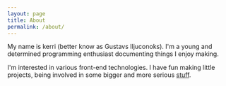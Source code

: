 ```yaml
---
layout: page  
title: About
permalink: /about/
---
```


My name is kerri (better know as Gustavs Iljuconoks). I'm a young and determined programming enthusiast documenting things I enjoy making.

I'm interested in various front-end technologies. I have fun making little projects, being involved in some bigger and more serious [stuff](https://github.com/27-Club/27club).
